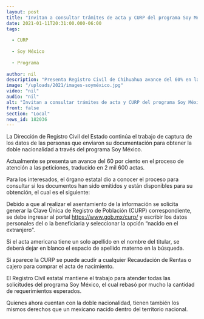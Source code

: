 ```yaml
---
layout: post
title: "Invitan a consultar trámites de acta y CURP del programa Soy México"
date: 2021-01-11T20:31:00.000-06:00
tags:
  
  - CURP
  
  - Soy México
  
  - Programa
  
author: nil
description: "Presenta Registro Civil de Chihuahua avance del 60% en las solicitudes presentadas; rebasa por mucho expectativa de interesados para obtener la nacionalidad mexicana"
image: "/uploads/2021/images-soyméxico.jpg"
video: "nil"
audio: "nil"
alt: "Invitan a consultar trámites de acta y CURP del programa Soy México"
front: false
section: "Local"
news_id: 182036
---
```


La Dirección de Registro Civil del Estado continúa el trabajo de captura de los datos de las personas que enviaron su documentación para obtener la doble nacionalidad a través del programa Soy México.

Actualmente se presenta un avance del 60 por ciento en el proceso de atención a las peticiones, traducido en 2 mil 600 actas.

Para los interesados, el órgano estatal dio a conocer el proceso para consultar si los documentos han sido emitidos y están disponibles para su obtención, el cual es el siguiente:

Debido a que al realizar el asentamiento de la información se solicita generar la Clave Única de Registro de Población (CURP) correspondiente, se debe ingresar al portal https://www.gob.mx/curp/ y escribir los datos personales del o la beneficiaria y seleccionar la opción “nacido en el extranjero”.

Si el acta americana tiene un solo apellido en el nombre del titular, se deberá dejar en blanco el espacio de apellido materno en la búsqueda.

Si aparece la CURP se puede acudir a cualquier Recaudación de Rentas o cajero para comprar el acta de nacimiento.

El Registro Civil estatal mantiene el trabajo para atender todas las solicitudes del programa Soy México, el cual rebasó por mucho la cantidad de requerimientos esperados.

Quienes ahora cuentan con la doble nacionalidad, tienen también los mismos derechos que un mexicano nacido dentro del territorio nacional.